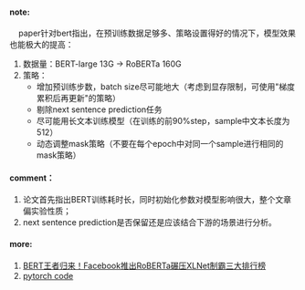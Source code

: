 #### note:
&nbsp;&nbsp;&nbsp;&nbsp;paper针对bert指出，在预训练数据足够多、策略设置得好的情况下，模型效果也能极大的提高：
  1. 数据量：BERT-large 13G -> RoBERTa 160G
  2. 策略：
     + 增加预训练步数，batch size尽可能地大（考虑到显存限制，可使用"梯度累积后再更新"的策略）
     + 剔除next sentence prediction任务
     + 尽可能用长文本训练模型（在训练的前90%step，sample中文本长度为512）
     + 动态调整mask策略（不要在每个epoch中对同一个sample进行相同的mask策略）

#### comment：
  1. 论文首先指出BERT训练耗时长，同时初始化参数对模型影响很大，整个文章偏实验性质；
  2. next sentence prediction是否保留还是应该结合下游的场景进行分析。

#### more:
  1. [BERT王者归来！Facebook推出RoBERTa碾压XLNet制霸三大排行榜](http://mini.eastday.com/mobile/190730180533658.html)
  2. [pytorch code](https://github.com/pytorch/fairseq/tree/master/examples/roberta)
